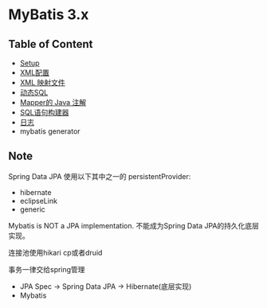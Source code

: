# MyBatis 3.x

## Table of Content

- [Setup](/setup.md )
- [XML配置](xml-config.md )
- [XML 映射文件](xml-mapper.md )
- [动态SQL](dynamic-sql.md )
- [Mapper的 Java 注解]()
- [SQL语句构建器](SQL-builder.md )
- [日志](logging.md )
- mybatis generator

## Note

Spring Data JPA 使用以下其中之一的 persistentProvider:
- hibernate
- eclipseLink
- generic

Mybatis is NOT a JPA implementation. 不能成为Spring Data JPA的持久化底层实现。

连接池使用hikari cp或者druid

事务一律交给spring管理

- JPA Spec -> Spring Data JPA -> Hibernate(底层实现)
- Mybatis 

